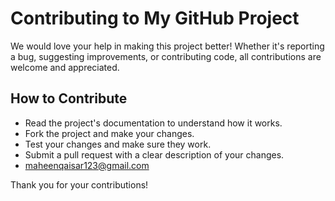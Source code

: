 # Contributing to My GitHub Project
We would love your help in making this project better! Whether it's reporting a bug, suggesting improvements, or contributing code, all contributions are welcome and appreciated.

## How to Contribute

- Read the project's documentation to understand how it works.
- Fork the project and make your changes.
- Test your changes and make sure they work.
- Submit a pull request with a clear description of your changes.
- maheenqaisar123@gmail.com

Thank you for your contributions!
